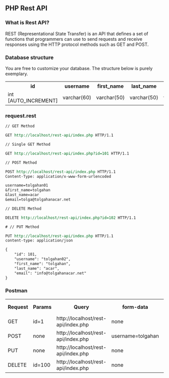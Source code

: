 ## PHP Rest API
### What is Rest API?

REST (Representational State Transfer) is an API that defines a set of functions that programmers can use to send requests and receive responses using the HTTP protocol methods such as GET and POST.

### Database structure

You are free to customize your database. The structure below is purely exemplary.

<table>
  <tr>
    <th>id</th>
    <th>username</th>
    <th>first_name</th>
    <th>last_name</th>
    <th>email</th>
    <th>updateDate</th>
    <th>createDate</th>
  </tr>
  <tr>
    <td>int [AUTO_INCREMENT]</td>
    <td>varchar(60)</td>
    <td>varchar(50)</td>
    <td>varchar(50)</td>
    <td>varchar(60)</td>
    <td>TIMESTAMP [CURRENT_TIMESTAMP]</td>
    <td>TIMESTAMP</td>
  </tr>
</table>

### request.rest
```rest
// GET Method

GET http://localhost/rest-api/index.php HTTP/1.1

// Single GET Method

GET http://localhost/rest-api/index.php?id=101 HTTP/1.1

// POST Method

POST http://localhost/rest-api/index.php HTTP/1.1
Content-Type: application/x-www-form-urlencoded

username=tolgahan01
&first_name=tolgahan
&last_name=acar 
&email=tolga@tolgahanacar.net

// DELETE Method

DELETE http://localhost/rest-api/index.php?id=102 HTTP/1.1

# // PUT Method

PUT http://localhost/rest-api/index.php HTTP/1.1
content-type: application/json

{
    "id": 101,
    "username": "tolgahan02",
    "first_name": "tolgahan",
    "last_name": "acar",
    "email": "info@tolgahanacar.net"
}

```
### Postman
<table>
  <tr>
    <th>Request</th>
    <th>Params</th>
    <th>Query</th>
    <th>form-data</th>
    <th>x-www-form-urlencoded</th>
  </tr>
  <tr>
    <td>GET</td>
    <td>id=1</td>
    <td>http://localhost/rest-api/index.php</td>
    <td>none</td>
    <td>none</td>
  </tr>
  <tr>
    <td>POST</td>
    <td>none</td>
    <td>http://localhost/rest-api/index.php</td>
    <td>username=tolgahan</td>
    <td>none</td>
  </tr>
  <tr>
    <td>PUT</td>
    <td>none</td>
    <td>http://localhost/rest-api/index.php</td>
    <td>none</td>
    <td>{"id":1, "username":"tolgahan0"}</td>
  </tr>
  <tr>
    <td>DELETE</td>
    <td>id=100</td>
    <td>http://localhost/rest-api/index.php</td>
    <td>none</td>
    <td>none</td>
  </tr>
</table>

